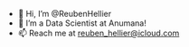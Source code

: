 - 👋 Hi, I’m @ReubenHellier
- 🌱 I’m a Data Scientist at Anumana!
- 📫 Reach me at reuben_hellier@icloud.com

<!---
ReubenHellier/ReubenHellier is a ✨ special ✨ repository because its `README.md` (this file) appears on your GitHub profile.
You can click the Preview link to take a look at your changes.
--->
